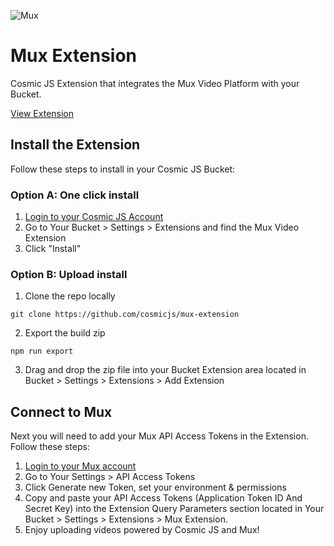 ![Mux](https://cosmic-s3.imgix.net/ee0ef100-052b-11e9-a865-4d928f17b796-mux.png?w=600&h=250&fit=crop&crop=center)
# Mux Extension
Cosmic JS Extension that integrates the Mux Video Platform with your Bucket.

[View Extension](https://cosmicjs.com/extensions/mux-extension)

## Install the Extension
Follow these steps to install in your Cosmic JS Bucket:
### Option A: One click install
1. [Login to your Cosmic JS Account](https://cosmicjs.com)
2. Go to Your Bucket > Settings > Extensions and find the Mux Video Extension
3. Click "Install"
### Option B: Upload install
1. Clone the repo locally
```
git clone https://github.com/cosmicjs/mux-extension
```
2. Export the build zip
```
npm run export
```
3. Drag and drop the zip file into your Bucket Extension area located in Bucket > Settings > Extensions > Add Extension
## Connect to Mux
Next you will need to add your Mux API Access Tokens in the Extension.  Follow these steps:
1. [Login to your Mux account](https://mux.com)
2. Go to Your Settings > API Access Tokens
3. Click Generate new Token, set your environment & permissions
4. Copy and paste your API Access Tokens (Application Token ID And Secret Key) into the Extension Query Parameters section located in Your Bucket > Settings > Extensions > Mux Extension.
5. Enjoy uploading videos powered by Cosmic JS and Mux! 
